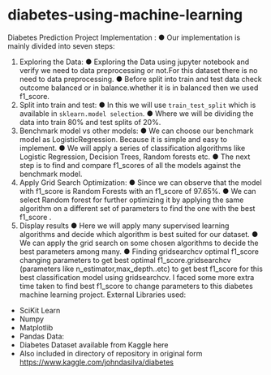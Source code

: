 # diabetes-using-machine-learning
Diabetes Prediction Project
Implementation :
● Our implementation is mainly divided into seven steps:
1. Exploring the Data:
● Exploring the Data using jupyter notebook and verify we need to data
preprocessing or not.For this dataset there is no need to data
preprocessing.
● Before split into train and test data check outcome balanced or in
balance.whether it is in balanced then we used f1_score.
2. Split into train and test:
● In this we will use `train_test_split` which is available in `sklearn.model
selection`.
● Where we will be dividing the data into train 80% and test splits of 20%.
3. Benchmark model vs other models:
● We can choose our benchmark model as LogisticRegression.
Because it is simple and easy to implement.
● We will apply a series of classification algorithms like Logistic
Regression, Decision Trees, Random forests etc.
● The next step is to find and compare f1_scores of all the models
against the benchmark model.
4. Apply Grid Search Optimization:
● Since we can observe that the model with f1_score is Random Forests
with an f1_score of 97.65%.
● We can select Random forest for further optimizing it by applying the
same algorithm on a different set of parameters to find the one with the
best f1_score .
5. Display results
● Here we will apply many supervised learning algorithms and decide
which algorithm is best suited for our dataset.
● We can apply the grid search on some chosen algorithms to decide the
best parameters among many.
● Finding gridsearchcv optimal f1_score changing parameters to get best
optimal f1_score.gridsearchcv (parameters like n_estimator,max_depth..etc)
to get best f1_score for this best classification model using gridsearchcv.
I faced some more extra time taken to find best f1_score to change
parameters to this diabetes machine learning project.
External Libraries used:
* SciKit Learn
* Numpy
* Matplotlib
* Pandas
Data:
* Diabetes Dataset available from Kaggle here
* Also included in directory of repository in original form https://www.kaggle.com/johndasilva/diabetes
  

